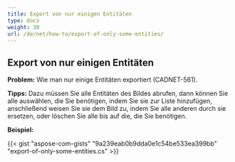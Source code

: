 ```yaml
---
title: Export von nur einigen Entitäten
type: docs
weight: 30
url: /de/net/how-to/export-of-only-some-entities/
---
```


## **Export von nur einigen Entitäten**

**Problem:** Wie man nur einige Entitäten exportiert (CADNET-561).

**Tipps:** Dazu müssen Sie alle Entitäten des Bildes abrufen, dann können Sie alle auswählen, die Sie benötigen, indem Sie sie zur Liste hinzufügen, anschließend weisen Sie sie dem Bild zu, indem Sie alle anderen durch sie ersetzen, oder löschen Sie alle bis auf die, die Sie benötigen.

**Beispiel:**

{{< gist "aspose-com-gists" "9a239eab0b9dda0e1c54be533ea399bb" "export-of-only-some-entities.cs" >}}

